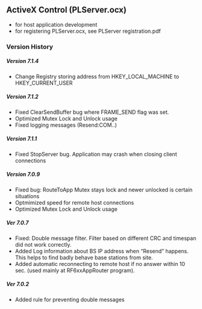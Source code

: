 ## ActiveX Control (PLServer.ocx)
- for host application development
- for registering PLServer.ocx, see PLServer registration.pdf 

### Version History
##### Version 7.1.4
- Change Registry storing address from HKEY_LOCAL_MACHINE to HKEY_CURRENT_USER

##### Version 7.1.2
- Fixed ClearSendBuffer bug where FRAME_SEND flag was set.
- Optimized Mutex Lock and Unlock usage
- Fixed logging messages (Resend:COM..)

##### Version 7.1.1
- Fixed StopServer bug. Application may crash when closing client connections

##### Version 7.0.9
- Fixed bug: RouteToApp Mutex stays lock and newer unlocked is certain situations
- Optmimized speed for remote host connections
- Optimized Mutex Lock and Unlock usage

##### Ver 7.0.7
- Fixed: Double message filter. Filter based on different CRC and timespan did not work correctly.
- Added Log information about BS IP address when “Resend” happens. This helps to find badly behave base stations from site.
- Added automatic reconnecting to remote host if no answer within 10 sec. (used mainly at RF6xxAppRouter program).

##### Ver 7.0.2
- Added rule for preventing double messages
